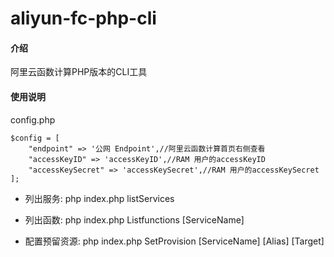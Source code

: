 # aliyun-fc-php-cli

#### 介绍
阿里云函数计算PHP版本的CLI工具


#### 使用说明
config.php
```
$config = [
    "endpoint" => '公网 Endpoint',//阿里云函数计算首页右侧查看
    "accessKeyID" => 'accessKeyID',//RAM 用户的accessKeyID
    "accessKeySecret" => 'accessKeySecret',//RAM 用户的accessKeySecret
];
```



- 列出服务: php index.php listServices

- 列出函数: php index.php Listfunctions [ServiceName]

- 配置预留资源: php index.php SetProvision [ServiceName] [Alias] [Target]
